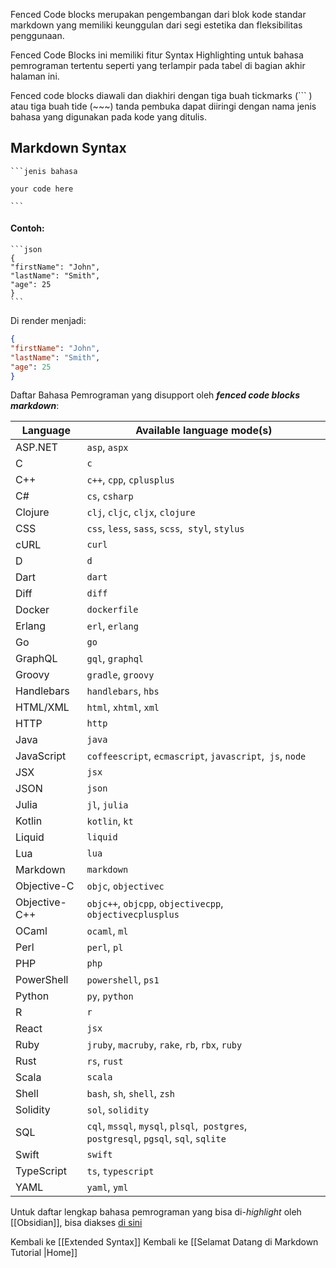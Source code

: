 Fenced Code blocks merupakan pengembangan dari blok kode standar markdown yang memiliki keunggulan dari segi estetika dan fleksibilitas penggunaan.

Fenced Code Blocks ini memiliki fitur  Syntax Highlighting untuk bahasa pemrograman tertentu seperti yang terlampir pada tabel di bagian akhir halaman ini.

Fenced code blocks diawali dan diakhiri dengan tiga buah tickmarks (\`\`\` )  atau tiga buah tide (\~\~\~) tanda pembuka dapat diiringi dengan nama jenis bahasa yang digunakan pada kode yang ditulis.


## Markdown Syntax
~~~
```jenis bahasa

your code here

```
~~~

#### Contoh: 
 ~~~
 ```json
{
"firstName": "John",
"lastName": "Smith",
"age": 25
}
```
~~~
Di render menjadi: 
 ```json
{
"firstName": "John",
"lastName": "Smith",
"age": 25
}
```


Daftar Bahasa Pemrograman yang disupport oleh ***fenced code blocks markdown***:

| Language | Available language mode(s) |
| --- | ---| 
|ASP.NET|`asp`, `aspx`|
|C|`c`|
|C++|`c++`, `cpp`, `cplusplus`|
|C#|`cs`, `csharp`|
|Clojure|`clj`, `cljc`, `cljx`, `clojure`|
|CSS|`css`, `less`, `sass`, `scss`,   `styl`, `stylus`|
|cURL|`curl`|
|D|`d`|
|Dart|`dart`|
|Diff|`diff`|
|Docker|`dockerfile`|
|Erlang|`erl`, `erlang`|
|Go|`go`|
|GraphQL|`gql`, `graphql`|
|Groovy|`gradle`, `groovy`|
|Handlebars|`handlebars`, `hbs`|
|HTML/XML|`html`, `xhtml`, `xml`|
|HTTP|`http`|
|Java|`java`|
|JavaScript|`coffeescript`, `ecmascript`, `javascript`,   `js`, `node`|
|JSX|`jsx`|
|JSON|`json`|
|Julia|`jl`, `julia`|
|Kotlin|`kotlin`, `kt`|
|Liquid|`liquid`|
|Lua|`lua`|
|Markdown|`markdown`|
|Objective-C|`objc`, `objectivec`|
|Objective-C++|`objc++`, `objcpp`, `objectivecpp`,   `objectivecplusplus`|
|OCaml|`ocaml`, `ml`|
|Perl|`perl`, `pl`|
|PHP|`php`|
|PowerShell|`powershell`, `ps1`|
|Python|`py`, `python`|
|R|`r`|
|React|`jsx`|
|Ruby|`jruby`, `macruby`, `rake`, `rb`, `rbx`, `ruby`|
|Rust|`rs`, `rust`|
|Scala|`scala`|
|Shell|`bash`, `sh`, `shell`, `zsh`|
|Solidity|`sol`, `solidity`|
|SQL|`cql`, `mssql`, `mysql`, `plsql`,    `postgres`,   `postgresql`, `pgsql`, `sql`, `sqlite`|
|Swift|`swift`|
|TypeScript|`ts`, `typescript`|
|YAML|`yaml`, `yml`|

Untuk daftar lengkap bahasa pemrograman yang bisa di-*highlight* oleh [[Obsidian]], bisa diakses [di sini](https://prismjs.com/#supported-languages)

Kembali ke [[Extended Syntax]]
Kembali ke [[Selamat Datang di  Markdown Tutorial |Home]]
